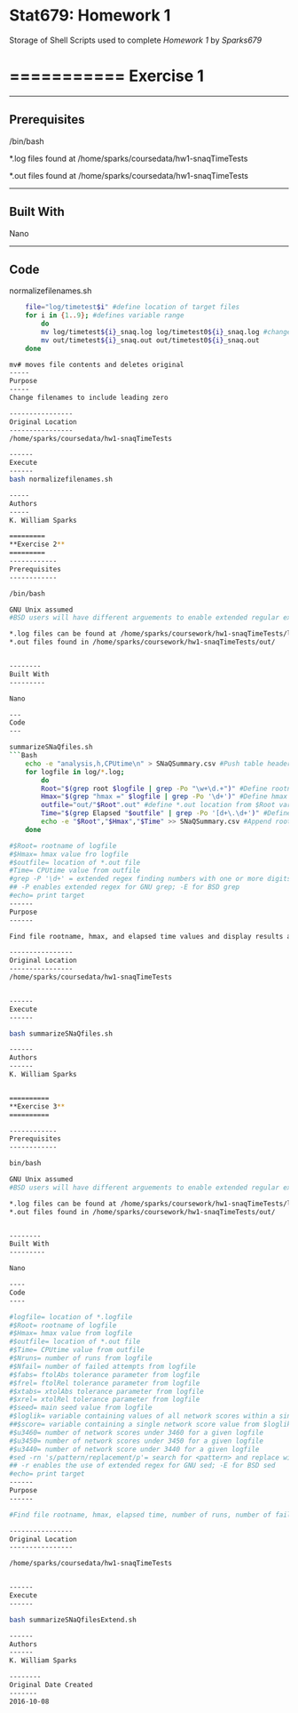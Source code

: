 **Stat679: Homework 1**
=================

Storage of Shell Scripts used to complete *Homework 1* by *Sparks679*

===========
**Exercise 1**
===========

-----------
Prerequisites
------------

/bin/bash

*.log files found at /home/sparks/coursedata/hw1-snaqTimeTests

*.out files found at /home/sparks/coursedata/hw1-snaqTimeTests

--------
Built With
---------

Nano

---
Code
---

normalizefilenames.sh


```Bash
    file="log/timetest$i" #define location of target files
    for i in {1..9}; #defines variable range
        do
        mv log/timetest${i}_snaq.log log/timetest0${i}_snaq.log #change name and delete original file with mv 
        mv out/timetest${i}_snaq.out out/timetest0${i}_snaq.out
    done

mv# moves file contents and deletes original
-----
Purpose
-----
Change filenames to include leading zero

----------------
Original Location
----------------
/home/sparks/coursedata/hw1-snaqTimeTests

------
Execute
------
bash normalizefilenames.sh

-----
Authors
-----
K. William Sparks

=========
**Exercise 2**
=========
------------
Prerequisites
------------

/bin/bash

GNU Unix assumed
#BSD users will have different arguements to enable extended regular expressions

*.log files can be found at /home/sparks/coursework/hw1-snaqTimeTests/log/    
*.out files found in /home/sparks/coursework/hw1-snaqTimeTests/out/    


--------
Built With
---------

Nano

---
Code
---

summarizeSNaQfiles.sh
```Bash
    echo -e "analysis,h,CPUtime\n" > SNaQSummary.csv #Push table header to .csv file
    for logfile in log/*.log;
        do
        Root="$(grep root $logfile | grep -Po "\w+\d.+")" #Define rootname as result of grep pipeline; grep -o for word with digits and special character 
        Hmax="$(grep "hmax =" $logfile | grep -Po '\d+')" #Define hmax as result of grep pipeline; grep -o for digits only
        outfile="out/"$Root".out" #define *.out location from $Root variable
        Time="$(grep Elapsed "$outfile" | grep -Po '[d+\.\d+')" #Define hmax as result of grep pipeline; grep -o for digits and special character
        echo -e "$Root","$Hmax","$Time" >> SNaQSummary.csv #Append rootname, hmax, elapsed time values to .csv file
    done

#$Root= rootname of logfile
#$Hmax= hmax value fro logfile
#$outfile= location of *.out file
#Time= CPUtime value from outfile
#grep -P '\d+' = extended regex finding numbers with one or more digits
## -P enables extended regex for GNU grep; -E for BSD grep
#echo= print target
------
Purpose
------

Find file rootname, hmax, and elapsed time values and display results as table in .csv file

----------------
Original Location
----------------
/home/sparks/coursedata/hw1-snaqTimeTests


------
Execute
------

bash summarizeSNaQfiles.sh

------
Authors
------
K. William Sparks


==========
**Exercise 3**
==========

------------
Prerequisites
------------

bin/bash

GNU Unix assumed
#BSD users will have different arguements to enable extended regular expressions

*.log files can be found at /home/sparks/coursework/hw1-snaqTimeTests/log/
*.out files found in /home/sparks/coursework/hw1-snaqTimeTests/out/


--------
Built With
---------

Nano

----
Code
----

#logfile= location of *.logfile
#$Root= rootname of logfile
#$Hmax= hmax value from logfile
#$outfile= location of *.out file
#$Time= CPUtime value from outfile
#$Nruns= number of runs from logfile
#$Nfail= number of failed attempts from logfile
#$fabs= ftolAbs tolerance parameter from logfile
#$frel= ftolRel tolerance parameter from logfile
#$xtabs= xtolAbs tolerance parameter from logfile
#$xrel= xtolRel tolerance parameter from logfile
#$seed= main seed value from logfile
#$loglik= variable containing values of all network scores within a single logfile
##$score= variable containing a single network score value from $loglike; used to run each network score individually through if statement 
#$u3460= number of network scores under 3460 for a given logfile
#$u3450= number of network scores under 3450 for a given logfile
#$u3440= number of network score under 3440 for a given logfile
#sed -rn 's/pattern/replacement/p'= search for <pattern> and replace with <replacement>; print if match is found
## -r enables the use of extended regex for GNU sed; -E for BSD sed
#echo= print target
------
Purpose
------

#Find file rootname, hmax, elapsed time, number of runs, number of failed attempts, main seed, tolerance parameters, and network score (loglikelihood) values and display results as table in .csv file

----------------
Original Location
----------------

/home/sparks/coursedata/hw1-snaqTimeTests


------
Execute
------

bash summarizeSNaQfilesExtend.sh

------
Authors
------
K. William Sparks

--------
Original Date Created
-------
2016-10-08

